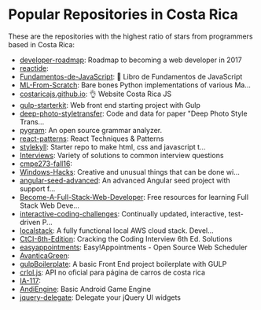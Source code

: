 # Popular Repositories in Costa Rica

These are the repositories with the highest ratio of stars from programmers based in Costa Rica:

- [developer-roadmap](https://github.com/kamranahmedse/developer-roadmap): Roadmap to becoming a web developer in 2017
- [reactide](https://github.com/reactide/reactide): 
- [Fundamentos-de-JavaScript](https://github.com/CostaRicaJS/Fundamentos-de-JavaScript): :seedling: Libro de Fundamentos de JavaScript
- [ML-From-Scratch](https://github.com/eriklindernoren/ML-From-Scratch): Bare bones Python implementations of various Ma...
- [costaricajs.github.io](https://github.com/CostaRicaJS/costaricajs.github.io): :ok_hand: Website Costa Rica JS
- [gulp-starterkit](https://github.com/jpgcode/gulp-starterkit): Web front end starting project with Gulp
- [deep-photo-styletransfer](https://github.com/luanfujun/deep-photo-styletransfer): Code and data for paper "Deep Photo Style Trans...
- [pygram](https://github.com/pygram/pygram): An open source grammar analyzer.
- [react-patterns](https://github.com/vasanthk/react-patterns): React Techniques & Patterns 
- [stylekyll](https://github.com/jgatjens/stylekyll): Starter repo to make html, css and javascript t...
- [Interviews](https://github.com/kdn251/Interviews): Variety of solutions to common interview questions
- [cmpe273-fall16](https://github.com/sithu/cmpe273-fall16): 
- [Windows-Hacks](https://github.com/LazoCoder/Windows-Hacks): Creative and unusual things that can be done wi...
- [angular-seed-advanced](https://github.com/NathanWalker/angular-seed-advanced): An advanced Angular seed project with support f...
- [Become-A-Full-Stack-Web-Developer](https://github.com/bmorelli25/Become-A-Full-Stack-Web-Developer): Free resources for learning Full Stack Web Deve...
- [interactive-coding-challenges](https://github.com/donnemartin/interactive-coding-challenges): Continually updated, interactive, test-driven P...
- [localstack](https://github.com/atlassian/localstack): A fully functional local AWS cloud stack. Devel...
- [CtCI-6th-Edition](https://github.com/careercup/CtCI-6th-Edition): Cracking the Coding Interview 6th Ed. Solutions
- [easyappointments](https://github.com/alextselegidis/easyappointments): Easy!Appointments - Open Source Web Scheduler
- [AvanticaGreen](https://github.com/estebanms/AvanticaGreen): 
- [gulpBoilerplate](https://github.com/juulio/gulpBoilerplate): A basic Front End project boilerplate with GULP
- [crlol.js](https://github.com/albemuth/crlol.js): API no oficial para página de carros de costa rica
- [IA-117](https://github.com/luiskarlos/IA-117): 
- [AndiEngine](https://github.com/andiCR/AndiEngine): Basic Android Game Engine
- [jquery-delegate](https://github.com/aglemann/jquery-delegate): Delegate your jQuery UI widgets
